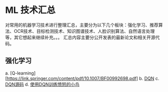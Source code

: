# ML 技术汇总
对常用的机器学习技术进行整理汇总，主要分为以下几个板块：强化学习、推荐算法、OCR技术、目标检测技术、知识图谱技术、人脸识别算法、自然语言处理等，其它想起来继续补充。。。
汇总内容主要分公开发表的最新论文和相关开源代码。

## 强化学习

a. [Q-learning][https://link.springer.com/content/pdf/10.1007/BF00992698.pdf]
b. [DQN](https://arxiv.org/pdf/1312.5602.pdf)
c. [DQN源码](https://pytorch.org/tutorials/intermediate/reinforcement_q_learning.html)
d. [使用DQN训练愤怒的小鸟](https://github.com/yenchenlin/DeepLearningFlappyBird)

